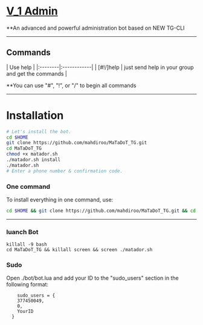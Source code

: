 # [V_1 Admin](https://telegram.me/MahDiRoO)

**An advanced and powerful administration bot based on NEW TG-CLI


* * *

## Commands

| Use help |
|:--------|:------------|
| [#!/]help | just send help in your group and get the commands |

**You can use "#", "!", or "/" to begin all commands

* * *

# Installation

```sh
# Let's install the bot.
cd $HOME
git clone https://github.com/mahdiroo/MaTaDoT_TG.git
cd MaTaDoT_TG
chmod +x matador.sh
./matador.sh install
./matador.sh 
# Enter a phone number & confirmation code.
```
### One command
To install everything in one command, use:
```sh
cd $HOME && git clone https://github.com/mahdiroo/MaTaDoT_TG.git && cd MaTaDoT_TG && chmod +x matador.sh && ./matador.sh install && ./matador.sh
```

* * *

### luanch Bot

```
killall -9 bash
cd MaTaDoT_TG && killall screen && screen ./matador.sh
```

### Sudo

Open ./bot/bot.lua and add your ID to the "sudo_users" section in the following format:
```
    sudo_users = {
    377450049,
    0,
    YourID
  }
